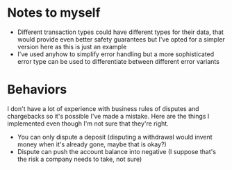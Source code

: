 # Notes to myself

- Different transaction types could have different types for their data, that would provide even better safety guarantees but I've opted for a simpler version here as this is just an example
- I've used anyhow to simplify error handling but a more sophisticated error type can be used to differentiate between different error variants

# Behaviors

I don't have a lot of experience with business rules of disputes and chargebacks so it's possible I've made a mistake. Here are the things I implemented even though I'm not sure that they're right.

- You can only dispute a deposit (disputing a withdrawal would invent money when it's already gone, maybe that is okay?)
- Dispute can push the account balance into negative (I suppose that's the risk a company needs to take, not sure)

